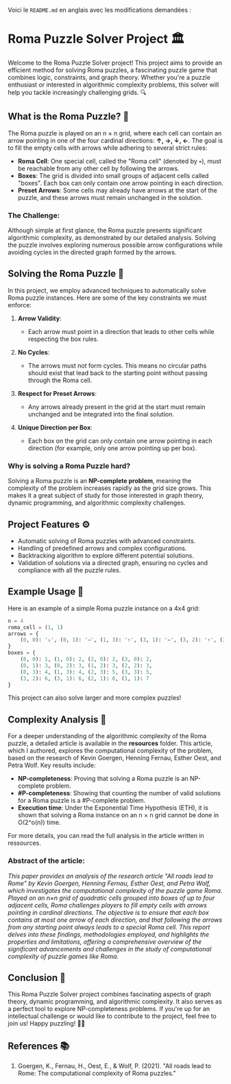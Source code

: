 Voici le `README.md` en anglais avec les modifications demandées :

# Roma Puzzle Solver Project 🏛️

Welcome to the Roma Puzzle Solver project! This project aims to provide an efficient method for solving Roma puzzles, a fascinating puzzle game that combines logic, constraints, and graph theory. Whether you're a puzzle enthusiast or interested in algorithmic complexity problems, this solver will help you tackle increasingly challenging grids. 🔍

## What is the Roma Puzzle? 🤔

The Roma puzzle is played on an n × n grid, where each cell can contain an arrow pointing in one of the four cardinal directions: **↑, →, ↓, ←**. The goal is to fill the empty cells with arrows while adhering to several strict rules:

- **Roma Cell**: One special cell, called the "Roma cell" (denoted by **◦**), must be reachable from any other cell by following the arrows.
- **Boxes**: The grid is divided into small groups of adjacent cells called "boxes". Each box can only contain one arrow pointing in each direction.
- **Preset Arrows**: Some cells may already have arrows at the start of the puzzle, and these arrows must remain unchanged in the solution.

### The Challenge:

Although simple at first glance, the Roma puzzle presents significant algorithmic complexity, as demonstrated by our detailed analysis. Solving the puzzle involves exploring numerous possible arrow configurations while avoiding cycles in the directed graph formed by the arrows.

## Solving the Roma Puzzle 🧠

In this project, we employ advanced techniques to automatically solve Roma puzzle instances. Here are some of the key constraints we must enforce:

1. **Arrow Validity**: 
   - Each arrow must point in a direction that leads to other cells while respecting the box rules.
   
2. **No Cycles**:
   - The arrows must not form cycles. This means no circular paths should exist that lead back to the starting point without passing through the Roma cell.
   
3. **Respect for Preset Arrows**:
   - Any arrows already present in the grid at the start must remain unchanged and be integrated into the final solution.

4. **Unique Direction per Box**:
   - Each box on the grid can only contain one arrow pointing in each direction (for example, only one arrow pointing up per box).

### Why is solving a Roma Puzzle hard? 
Solving a Roma puzzle is an **NP-complete problem**, meaning the complexity of the problem increases rapidly as the grid size grows. This makes it a great subject of study for those interested in graph theory, dynamic programming, and algorithmic complexity challenges.

## Project Features ⚙️

- Automatic solving of Roma puzzles with advanced constraints.
- Handling of predefined arrows and complex configurations.
- Backtracking algorithm to explore different potential solutions.
- Validation of solutions via a directed graph, ensuring no cycles and compliance with all the puzzle rules.

## Example Usage 📜

Here is an example of a simple Roma puzzle instance on a 4x4 grid:

```python
n = 4
roma_cell = (1, 1)
arrows = {
    (0, 0): '↓', (0, 1): '→', (1, 3): '↑', (3, 1): '←', (3, 2): '↑', (3, 3): '↑'
}
boxes = {
    (0, 0): 1, (1, 0): 2, (2, 0): 2, (3, 0): 2,
    (0, 1): 3, (0, 2): 3, (1, 2): 3, (2, 2): 3,
    (0, 3): 4, (1, 3): 4, (2, 3): 5, (3, 3): 5,
    (3, 2): 6, (3, 1): 6, (2, 1): 6, (1, 1): 7
}
```

This project can also solve larger and more complex puzzles!

## Complexity Analysis 🚀

For a deeper understanding of the algorithmic complexity of the Roma puzzle, a detailed article is available in the **resources** folder. This article, which I authored, explores the computational complexity of the problem, based on the research of Kevin Goergen, Henning Fernau, Esther Oest, and Petra Wolf. Key results include:

- **NP-completeness**: Proving that solving a Roma puzzle is an NP-complete problem.
- **#P-completeness**: Showing that counting the number of valid solutions for a Roma puzzle is a #P-complete problem.
- **Execution time**: Under the Exponential Time Hypothesis (ETH), it is shown that solving a Roma instance on an n × n grid cannot be done in O(2^o(n)) time.

For more details, you can read the full analysis in the article written in ressources.

### Abstract of the article:

*This paper provides an analysis of the research article "All roads lead to Rome" by Kevin Goergen, Henning Fernau, Esther Oest, and Petra Wolf, which investigates the computational complexity of the puzzle game Roma. Played on an n×n grid of quadratic cells grouped into boxes of up to four adjacent cells, Roma challenges players to fill empty cells with arrows pointing in cardinal directions. The objective is to ensure that each box contains at most one arrow of each direction, and that following the arrows from any starting point always leads to a special Roma cell. This report delves into these findings, methodologies employed, and highlights the properties and limitations, offering a comprehensive overview of the significant advancements and challenges in the study of computational complexity of puzzle games like Roma.*

## Conclusion 🎉

This Roma Puzzle Solver project combines fascinating aspects of graph theory, dynamic programming, and algorithmic complexity. It also serves as a perfect tool to explore NP-completeness problems. If you're up for an intellectual challenge or would like to contribute to the project, feel free to join us! Happy puzzling! 🧠✨

## References 📚

1. Goergen, K., Fernau, H., Oest, E., & Wolf, P. (2021). "All roads lead to Rome: The computational complexity of Roma puzzles."